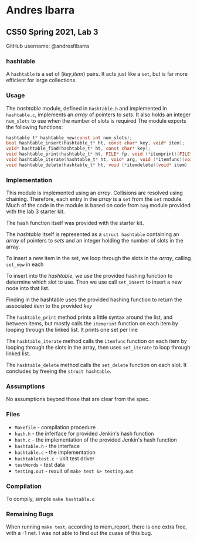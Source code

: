 # Andres Ibarra
## CS50 Spring 2021, Lab 3

GitHub username: @andresfibarra

### hashtable

A `hashtable` is a set of (_key_,_item_) pairs. It acts just like a `set`, but is far more efficient for large collections. 


### Usage

The _hashtable_ module, defined in `hashtable.h` and implemented in `hashtable.c`, implements an _array_ of pointers to _sets_.
It also holds an integer `num_slots` to use when the number of slots is required
The module exports the following functions: 

```c
hashtable_t* hashtable_new(const int num_slots);
bool hashtable_insert(hashtable_t* ht, const char* key, void* item);
void* hashtable_find(hashtable_t* ht, const char* key);
void hashtable_print(hashtable_t* ht, FILE* fp, void (*itemprint)(FILE* fp, const char* key, void* item));
void hashtable_iterate(hashtable_t* ht, void* arg, void (*itemfunc)(void* arg, const char* key, void* item) );
void hashtable_delete(hashtable_t* ht, void (*itemdelete)(void* item) );
```

### Implementation


This module is implemented using an _array_. Collisions are resolved using chaining. Therefore, each entry in the _array_ is a `set` from the `set` module. Much of the code in the module is based on code from `bag` module provided with the lab 3 starter kit. 

The hash function itself was provided with the starter kit. 

The _hashtable_ itself is represented as a `struct hashtable` containing an _array_ of pointers to _sets_ and an integer holding the number of slots in the array. 

To insert a new item in the set, we loop through the slots in the _array_, calling `set_new` in each

To insert into the _hashtable_, we use the provided hashing function to determine which slot to use. Then we use call `set_insert` to insert a new node into that list. 

Finding in the hashtable uses the provided hashing function to return the associated _item_ to the provided _key_

The `hashtable_print` method prints a little syntax around the list, and between items, but mostly calls the `itemprint` function on each item by looping through the linked list. It prints one set per line

The `hashtable_iterate` method calls the `itemfunc` function on each item by looping through the slots in the array, then uses `set_iterate` to loop through linked list.

The `hashtable_delete` method calls the `set_delete` function on each slot. 
It concludes by freeing the `struct hashtable`.

### Assumptions

No assumptions beyond those that are clear from the spec.

### Files
* `Makefile` - compilation procedure
* `hash.h` - the inferface for provided Jenkin's hash function
* `hash.c` - the implementation of the provided Jenkin's hash function
* `hashtable.h` - the interface
* `hashtable.c` - the implementation
* `hashtabletest.c` - unit test driver
* `testWords` - test data
* `testing.out` - result of `make test &> testing.out`

### Compilation

To compily, simple `make hashtable.o`

### Remaining Bugs

When running `make test`, according to mem_report, there is one extra free, with a -1 net. I was not able to find out the cuase of this bug. 